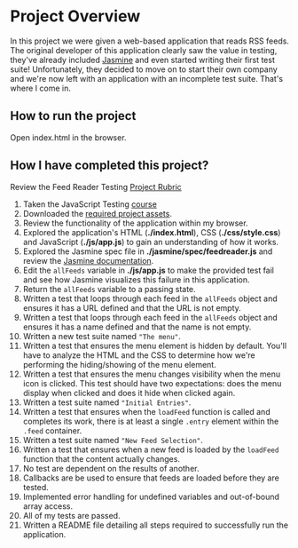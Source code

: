 # Project Overview
In this project we were given a web-based application that reads RSS feeds. The original developer of this application clearly saw the value in testing, they've already included [Jasmine](http://jasmine.github.io/) and even started writing their first test suite! Unfortunately, they decided to move on to start their own company and we're now left with an application with an incomplete test suite. That's where I come in.

## How to run the project
Open index.html in the browser.

## How I have completed this project?

Review the Feed Reader Testing [Project Rubric](https://review.udacity.com/#!/projects/3442558598/rubric)

1. Taken the JavaScript Testing [course](https://www.udacity.com/course/ud549)
2. Downloaded the [required project assets](http://github.com/udacity/frontend-nanodegree-feedreader).
3. Review the functionality of the application within my browser.
4. Explored the application's HTML (**./index.html**), CSS (**./css/style.css**) and JavaScript (**./js/app.js**) to gain an understanding of how it works.
5. Explored the Jasmine spec file in **./jasmine/spec/feedreader.js** and review the [Jasmine documentation](http://jasmine.github.io).
6. Edit the `allFeeds` variable in **./js/app.js** to make the provided test fail and see how Jasmine visualizes this failure in this application.
7. Return the `allFeeds` variable to a passing state.
8. Written a test that loops through each feed in the `allFeeds` object and ensures it has a URL defined and that the URL is not empty.
9. Written a test that loops through each feed in the `allFeeds` object and ensures it has a name defined and that the name is not empty.
10. Written a new test suite named `"The menu"`.
11. Written a test that ensures the menu element is hidden by default. You'll have to analyze the HTML and the CSS to determine how we're performing the hiding/showing of the menu element.
12. Written a test that ensures the menu changes visibility when the menu icon is clicked. This test should have two expectations: does the menu display when clicked and does it hide when clicked again.
13. Written a test suite named `"Initial Entries"`.
14. Written a test that ensures when the `loadFeed` function is called and completes its work, there is at least a single `.entry` element within the `.feed` container.
15. Written a test suite named `"New Feed Selection"`.
16. Written a test that ensures when a new feed is loaded by the `loadFeed` function that the content actually changes.
17. No test are dependent on the results of another.
18. Callbacks are be used to ensure that feeds are loaded before they are tested.
19. Implemented error handling for undefined variables and out-of-bound array access.
20. All of my tests are passed. 
21. Written a README file detailing all steps required to successfully run the application.
